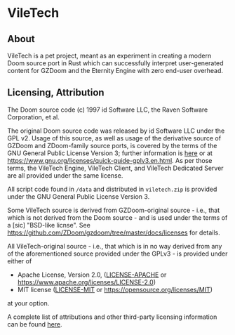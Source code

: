 # VileTech

## About

VileTech is a pet project, meant as an experiment in creating a modern Doom source port in Rust which can successfully interpret user-generated content for GZDoom and the Eternity Engine with zero end-user overhead.

## Licensing, Attribution

The Doom source code (c) 1997 id Software LLC, the Raven Software Corporation, et al.

The original Doom source code was released by id Software LLC under the GPL v2. Usage of this source, as well as usage of the derivative source of GZDoom and ZDoom-family source ports, is covered by the terms of the GNU General Public License Version 3; further information is [here](/LICENSE-GPL3) or at
https://www.gnu.org/licenses/quick-guide-gplv3.en.html. As per those terms, the VileTech Engine, VileTech Client, and VileTech Dedicated Server are all provided under the same license.

All script code found in `/data` and distributed in `viletech.zip` is provided under the GNU General Public License Version 3.

Some VileTech source is derived from GZDoom-original source - i.e., that which is not derived from the Doom source - and is used under the terms of a [sic] "BSD-like licnse". See https://github.com/ZDoom/gzdoom/tree/master/docs/licenses for details.

All VileTech-original source - i.e., that which is in no way derived from any of the aforementioned source provided under the GPLv3 - is provided under either of

 * Apache License, Version 2.0, ([LICENSE-APACHE](LICENSE-APACHE) or https://www.apache.org/licenses/LICENSE-2.0)
 * MIT license ([LICENSE-MIT](LICENSE-MIT) or https://opensource.org/licenses/MIT)

at your option.

A complete list of attributions and other third-party licensing information can be found [here](/ATTRIB.md).
